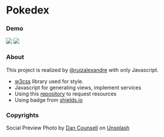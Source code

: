 # Pokedex

### Demo

[![](https://img.shields.io/badge/Pokédex-classic-red)](https://ruizalexandre.github.io/pokedex-vanilla-js/)
[![](https://img.shields.io/badge/Pokédex-next-blue)](https://ruizalexandre.github.io/pokedex-vanilla-js/next/)


### About 

This project is realized by [@ruizalexandre](https://github.com/ruizalexandre) with only Javascript.

* [w3css](https://www.w3schools.com/w3css/) library used for style.
* Javascript for generating views, implement services
* Using this [repository](https://github.com/ruizalexandre/pokedex) to request resources
* Using badge from [shields.io](https://shields.io)

### Copyrights

Social Preview Photo by <a href="https://unsplash.com/@dancounsell?utm_source=unsplash&utm_medium=referral&utm_content=creditCopyText">Dan Counsell</a> on <a href="https://unsplash.com/?utm_source=unsplash&utm_medium=referral&utm_content=creditCopyText">Unsplash</a>
